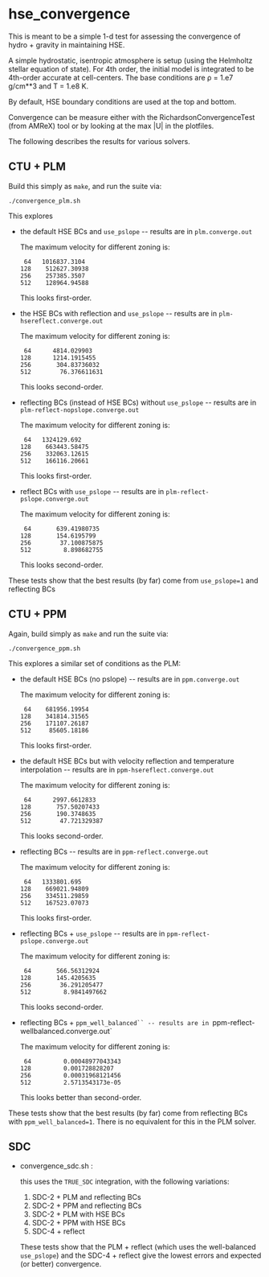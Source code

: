 # hse_convergence

This is meant to be a simple 1-d test for assessing the convergence of
hydro + gravity in maintaining HSE.

A simple hydrostatic, isentropic atmosphere is setup (using the
Helmholtz stellar equation of state).  For 4th order, the initial
model is integrated to be 4th-order accurate at cell-centers.
The base conditions are ρ = 1.e7 g/cm**3 and T = 1.e8 K.

By default, HSE boundary conditions are used at the top and bottom.

Convergence can be measure either with the RichardsonConvergenceTest
(from AMReX) tool or by looking at the max |U| in the plotfiles.

The following describes the results for various solvers.

## CTU + PLM

Build this simply as `make`, and run the suite via:

```
./convergence_plm.sh
```

This explores

  * the default HSE BCs and `use_pslope` -- results are in
    `plm.converge.out`

    The maximum velocity for different zoning is:

    ```
     64   1016837.3104
    128    512627.30938
    256    257385.3507
    512    128964.94588
    ```

    This looks first-order.

  * the HSE BCs with reflection and `use_pslope` -- results are in
    `plm-hsereflect.converge.out`

    The maximum velocity for different zoning is:

    ```
     64      4814.029903
    128      1214.1915455
    256       304.83736032
    512        76.376611631
    ```

    This looks second-order.

  * reflecting BCs (instead of HSE BCs) without `use_pslope` --
    results are in `plm-reflect-nopslope.converge.out`

    The maximum velocity for different zoning is:

    ```
     64   1324129.692
    128    663443.58475
    256    332063.12615
    512    166116.20661
    ```

    This looks first-order.

  * reflect BCs with `use_pslope` -- results are in
    `plm-reflect-pslope.converge.out`

    The maximum velocity for different zoning is:

    ```
     64       639.41980735
    128       154.6195799
    256        37.100875875
    512         8.898682755
    ```

    This looks second-order.

These tests show that the best results (by far) come from
`use_pslope=1` and reflecting BCs

## CTU + PPM

Again, build simply as `make` and run the suite via:

```
./convergence_ppm.sh
```

This explores a similar set of conditions as the PLM:

  * the default HSE BCs (no pslope) -- results are in
    `ppm.converge.out`

    The maximum velocity for different zoning is:

    ```
     64    681956.19954
    128    341814.31565
    256    171107.26187
    512     85605.18186
    ```

    This looks first-order.

  * the default HSE BCs but with velocity reflection
    and temperature interpolation -- results are in
    `ppm-hsereflect.converge.out`

    The maximum velocity for different zoning is:

    ```
     64      2997.6612833
    128       757.50207433
    256       190.3748635
    512        47.721329387
    ```

    This looks second-order.

  * reflecting BCs -- results are in `ppm-reflect.converge.out`

    The maximum velocity for different zoning is:

    ```
     64   1333801.695
    128    669021.94809
    256    334511.29859
    512    167523.07073
    ```

    This looks first-order.

  * reflecting BCs + `use_pslope` -- results are in
    `ppm-reflect-pslope.converge.out`

    The maximum velocity for different zoning is:

    ```
     64       566.56312924
    128       145.4205635
    256        36.291205477
    512         8.9841497662
    ```

    This looks second-order.

  * reflecting BCs + `ppm_well_balanced`` -- results are in
    `ppm-reflect-wellbalanced.converge.out`

    The maximum velocity for different zoning is:

    ```
     64         0.00048977043343
    128         0.001728828207
    256         0.00031968121456
    512         2.5713543173e-05
    ```

    This looks better than second-order.

These tests show that the best results (by far) come from reflecting
BCs with `ppm_well_balanced=1`.  There is no equivalent for this in
the PLM solver.

## SDC

  * convergence_sdc.sh :

    this uses the `TRUE_SDC` integration, with the following variations:
    1. SDC-2 + PLM and reflecting BCs
    2. SDC-2 + PPM and reflecting BCs
    3. SDC-2 + PLM with HSE BCs
    4. SDC-2 + PPM with HSE BCs
    5. SDC-4 + reflect

    These tests show that the PLM + reflect (which uses the
    well-balanced `use_pslope`) and the SDC-4 + reflect give the lowest
    errors and expected (or better) convergence.
